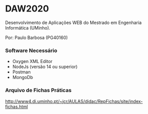 # DAW2020
Desenvolvimento de Aplicações WEB do Mestrado em Engenharia Informática (UMinho).

Por: Paulo Barbosa (PG40160)

### Software Necessário
<ul>
  <li>Oxygen XML Editor</li>
  <li>NodeJs (versão 14 ou superior)</li>
  <li>Postman</li>
  <li>MongoDb</li>
</ul>

### Arquivo de Fichas Práticas
http://www4.di.uminho.pt/~jcr/AULAS/didac/RepFichas/site/index-fichas.html
